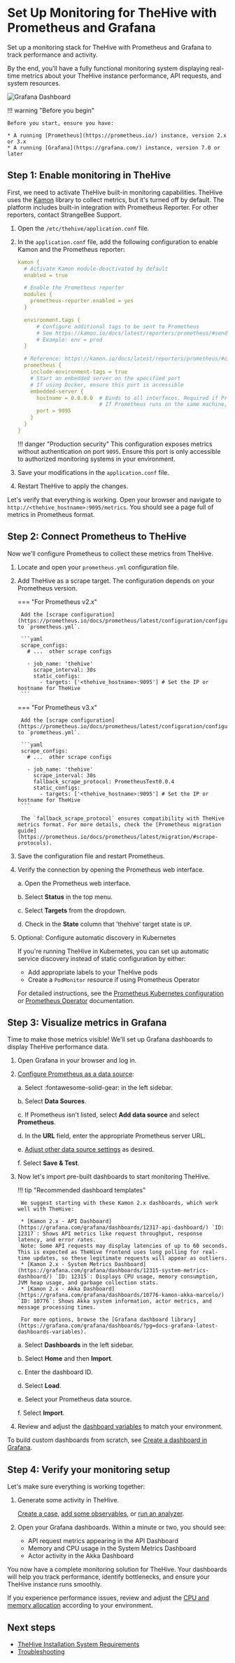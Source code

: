 # Set Up Monitoring for TheHive with Prometheus and Grafana

Set up a monitoring stack for TheHive with Prometheus and Grafana to track performance and activity.

By the end, you'll have a fully functional monitoring system displaying real-time metrics about your TheHive instance performance, API requests, and system resources.

![Grafana Dashboard](../images/operations/grafana-dashboard.jpg)

!!! warning "Before you begin"

    Before you start, ensure you have:

    * A running [Prometheus](https://prometheus.io/) instance, version 2.x or 3.x 
    * A running [Grafana](https://grafana.com/) instance, version 7.0 or later

## Step 1: Enable monitoring in TheHive

First, we need to activate TheHive built-in monitoring capabilities. TheHive uses the [Kamon](https://kamon.io/) library to collect metrics, but it's turned off by default. The platform includes built-in integration with Prometheus Reporter. For other reporters, contact StrangeBee Support.

1. Open the `/etc/thehive/application.conf` file.

2. In the `application.conf` file, add the following configuration to enable Kamon and the Prometheus reporter:

    ```yaml
    kamon {
      # Activate Kamon module-deactivated by default
      enabled = true

      # Enable the Prometheus reporter
      modules {
        prometheus-reporter.enabled = yes
      }

      environment.tags {
          # Configure additional tags to be sent to Prometheus 
          # See https://kamon.io/docs/latest/reporters/prometheus/#sending-environment-tags-to-prometheus
          # Example: env = prod
      }

      # Reference: https://kamon.io/docs/latest/reporters/prometheus/#configuration
      prometheus {
        include-environment-tags = true
        # Start an embedded server on the specified port 
        # If using Docker, ensure this port is accessible
        embedded-server {
          hostname = 0.0.0.0  # Binds to all interfaces. Required if Prometheus runs outside this host or in a cluster
                              # If Prometheus runs on the same machine, prefer 127.0.0.1 for local-only access
          port = 9095
        }
      }
    }
    ```

    !!! danger "Production security"
        This configuration exposes metrics without authentication on port `9095`. Ensure this port is only accessible to authorized monitoring systems in your environment.

3. Save your modifications in the `application.conf` file.

4. Restart TheHive to apply the changes.

Let's verify that everything is working. Open your browser and navigate to `http://<thehive_hostname>:9095/metrics`.
You should see a page full of metrics in Prometheus format.

## Step 2: Connect Prometheus to TheHive

Now we'll configure Prometheus to collect these metrics from TheHive.

1. Locate and open your `prometheus.yml` configuration file.

2. Add TheHive as a scrape target. The configuration depends on your Prometheus version.

    === "For Prometheus v2.x"

        Add the [scrape configuration](https://prometheus.io/docs/prometheus/latest/configuration/configuration/#scrape_config) to `prometheus.yml`.

        ```yaml
        scrape_configs:
          # ...  other scrape configs 

          - job_name: 'thehive'
            scrape_interval: 30s
            static_configs:
              - targets: ['<thehive_hostname>:9095'] # Set the IP or hostname for TheHive
        ```

    === "For Prometheus v3.x"

        Add the [scrape configuration](https://prometheus.io/docs/prometheus/latest/configuration/configuration/#scrape_config) to `prometheus.yml`.

        ```yaml
        scrape_configs:
          # ...  other scrape configs 

          - job_name: 'thehive'
            scrape_interval: 30s
            fallback_scrape_protocol: PrometheusText0.0.4
            static_configs:
              - targets: ['<thehive_hostname>:9095'] # Set the IP or hostname for TheHive
        ```

        The `fallback_scrape_protocol` ensures compatibility with TheHive metrics format. For more details, check the [Prometheus migration guide](https://prometheus.io/docs/prometheus/latest/migration/#scrape-protocols).

3. Save the configuration file and restart Prometheus.

4. Verify the connection by opening the Prometheus web interface.

    a. Open the Prometheus web interface.

    b. Select **Status** in the top menu.

    c. Select **Targets** from the dropdown.

    d. Check in the **State** column that 'thehive' target state is `UP`.

5. Optional: Configure automatic discovery in Kubernetes

    If you're running TheHive in Kubernetes, you can set up automatic service discovery instead of static configuration by either:

    * Add appropriate labels to your TheHive pods
    * Create a `PodMonitor` resource if using Prometheus Operator

    For detailed instructions, see the [Prometheus Kubernetes configuration](https://prometheus.io/docs/prometheus/latest/configuration/configuration/#kubernetes_sd_config) or [Prometheus Operator](https://prometheus-operator.dev/docs/user-guides/getting-started/) documentation.

## Step 3: Visualize metrics in Grafana

Time to make those metrics visible! We'll set up Grafana dashboards to display TheHive performance data.

1. Open Grafana in your browser and log in.

2. [Configure Prometheus as a data source](https://next.prometheus.io/docs/visualization/grafana/#creating-a-prometheus-data-source):

    a. Select :fontawesome-solid-gear: in the left sidebar.

    b. Select **Data Sources**.

    c. If Prometheus isn't listed, select **Add data source** and select **Prometheus**.

    d. In the **URL** field, enter the appropriate Prometheus server URL.

    e. [Adjust other data source settings](https://grafana.com/docs/grafana/latest/datasources/prometheus/configure/) as desired.

    f. Select **Save & Test**.

3. Now let's import pre-built dashboards to start monitoring TheHive.

    !!! tip "Recommended dashboard templates"
      
        We suggest starting with these Kamon 2.x dashboards, which work well with TheHive:

        * [Kamon 2.x - API Dashboard](https://grafana.com/grafana/dashboards/12317-api-dashboard/) `ID: 12317`: Shows API metrics like request throughput, response latency, and error rates.  
        Note: Some API requests may display latencies of up to 60 seconds. This is expected as TheHive frontend uses long polling for real-time updates, so these legitimate requests will appear as outliers.
        * [Kamon 2.x - System Metrics Dashboard](https://grafana.com/grafana/dashboards/12315-system-metrics-dashboard/) `ID: 12315`: Displays CPU usage, memory consumption, JVM heap usage, and garbage collection stats.
        * [Kamon 2.x - Akka Dashboard](https://grafana.com/grafana/dashboards/10776-kamon-akka-marcelo/) `ID: 10776`: Shows Akka system information, actor metrics, and message processing times.

        For more options, browse the [Grafana dashboard library](https://grafana.com/grafana/dashboards/?pg=docs-grafana-latest-dashboards-variables).

    a. Select **Dashboards** in the left sidebar.

    b. Select **Home** and then **Import**.

    c. Enter the dashboard ID.

    d. Select **Load**.

    e. Select your Prometheus data source.

    f. Select **Import**.

4. Review and adjust the [dashboard variables](https://grafana.com/docs/grafana/latest/dashboards/variables/) to match your environment.

To build custom dashboards from scratch, see [Create a dashboard in Grafana](https://grafana.com/docs/grafana/latest/dashboards/build-dashboards/create-dashboard/).

## Step 4: Verify your monitoring setup

Let's make sure everything is working together:

1. Generate some activity in TheHive.
  
    [Create a case](../user-guides/analyst-corner/cases/create-a-new-case.md), [add some observables](../user-guides/analyst-corner/cases/observables/add-an-observable.md), or [run an analyzer](../user-guides/analyst-corner/cases/observables/run-analyzers-on-an-observable.md).

2. Open your Grafana dashboards. Within a minute or two, you should see:

    * API request metrics appearing in the API Dashboard
    * Memory and CPU usage in the System Metrics Dashboard
    * Actor activity in the Akka Dashboard

You now have a complete monitoring solution for TheHive. Your dashboards will help you track performance, identify bottlenecks, and ensure your TheHive instance runs smoothly.

If you experience performance issues, review and adjust the [CPU and memory allocation](../installation/system-requirements.md) according to your environment.

<h2>Next steps</h2>

* [TheHive Installation System Requirements](../installation/system-requirements.md)
* [Troubleshooting](troubleshooting.md)